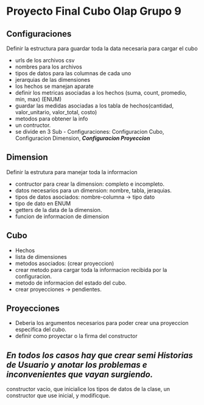 # Proyecto Final Cubo Olap Grupo 9

## Configuraciones
Definir la estructura para guardar toda la data necesaria para cargar el cubo
* urls de los archivos csv
* nombres para los archivos
* tipos de datos para las columnas de cada uno
* jerarquias de las dimensiones
* los hechos se manejan aparate
* definir los metricas asociadas a los hechos (suma, count, promedio, min, max) (ENUM)
* guardar las medidas asociadas a los tabla de hechos(cantidad, valor_unitario, valor_total, costo)
* metodos para obtener la info
* un contructor.
* se divide en 3 Sub - Configuraciones: Configuracion Cubo, Configuracion Dimension, ***Configuracion Proyeccion***

## Dimension
Definir la estrutura para manejar toda la informacion
* contructor para crear la dimension: completo e incompleto.
* datos necesarios para un dimension: nombre, tabla, jeraquias.
* tipos de datos asociados: nombre-columna -> tipo dato
* tipo de dato en ENUM
* getters de la data de la dimension.
* funcion de informacion de dimension

## Cubo
* Hechos
* lista de dimensiones
* metodos asociados: (crear proyeccion)
* crear metodo para cargar toda la informacion recibida por la configuracion.
* metodo de informacion del estado del cubo.
* crear proyecciones -> pendientes.

## Proyecciones
* Deberia los argumentos necesarios para poder crear una proyeccion especifica del cubo.
* definir como proyectar o la firma del constructor


## ***En todos los casos hay que crear semi Historias de Usuario y anotar los problemas e inconvenientes que vayan surgiendo.***

constructor vacio, que inicialice los tipos de datos de la clase, un constructor que use inicial, y modificque.
